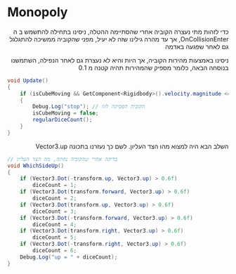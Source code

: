 # Monopoly
<p dir="rtl">כדי לזהות מתי נעצרה הקוביה אחרי שהסתיימה ההטלה, ניסינו בתחילה להתשמש ב ה OnCollisionEnter, אך עד מהרה גילינו שזה לא יעיל, מפני שהקוביה ממשיכה להתגלגל גם לאחר שפגעה באדמה<p>
  
<p dir="rtl">ניסינו באמצעות מהירות הקוביה, אך היות והיא לא נעצרת גם לאחר הנפילה, השתמשנו בנוסחה הבאה, כלומר מספיק שהמהירות תהיה קטנה מ 0.1<p>

```csharp
void Update()
{
    if (isCubeMoving && GetComponent<Rigidbody>().velocity.magnitude <= 0.1)
    {
        Debug.Log("stop"); // הקוביה הפסיקה לזוז
        isCubeMoving = false;
        regularDiceCount();
    }
}
```

<p dir="rtl">השלב הבא היה למצוא מהו הצד העליון. לשם כך נעזרנו בתכונה Vector3.up</p>

```csharp
// בדיקה אחרי שהקוביה נחתה, מה הצד העליון
void WhichSideUp()
{
    if (Vector3.Dot(-transform.up, Vector3.up) > 0.6f)
        diceCount = 1;
    if (Vector3.Dot(transform.forward, Vector3.up) > 0.6f)
        diceCount = 2;
    if (Vector3.Dot(transform.up, Vector3.up) > 0.6f)
        diceCount = 3;
    if (Vector3.Dot(-transform.forward, Vector3.up) > 0.6f)
        diceCount = 4;
    if (Vector3.Dot(transform.right, Vector3.up) > 0.6f)
        diceCount = 5;
    if (Vector3.Dot(-transform.right, Vector3.up) > 0.6f)
        diceCount = 6;
    Debug.Log("up = " + diceCount);
}
```
